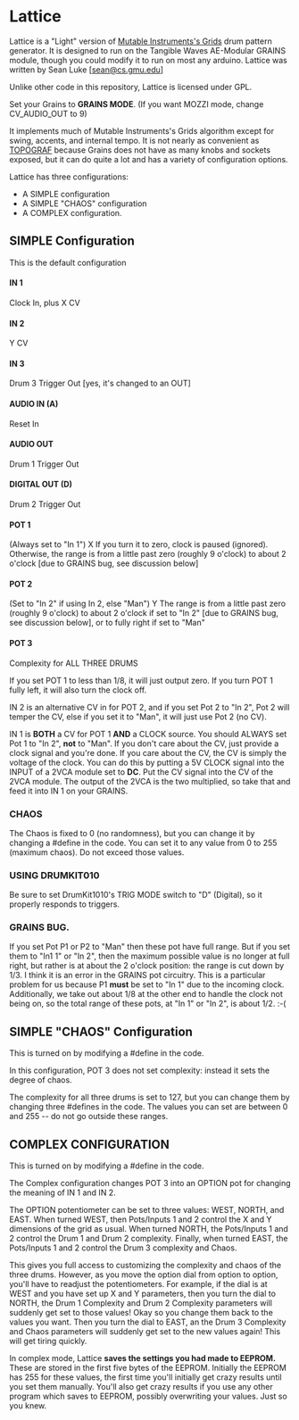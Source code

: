 # Lattice

Lattice is a "Light" version of [Mutable Instruments's Grids](https://www.google.com/search?client=firefox-b-d&q=Mutable+Instruments+Grids) drum pattern generator.  It is designed to run on the Tangible Waves AE-Modular GRAINS module, though you could modify it to run on most any arduino. Lattice was written by Sean Luke [sean@cs.gmu.edu]

Unlike other code in this repository, Lattice is licensed under GPL.

Set your Grains to **GRAINS MODE**.  (If you want MOZZI mode, change CV_AUDIO_OUT to 9)

It implements much of Mutable Instruments's Grids algorithm except for swing, accents, and internal tempo.  It is not nearly as convenient as [TOPOGRAF](https://www.tangiblewaves.com/store/p76/TOPOGRAF.html) because Grains does not have as many knobs and sockets exposed, but it can do quite a lot and has a variety of configuration options.

Lattice has three configurations:

- A SIMPLE configuration
- A SIMPLE "CHAOS" configuration
- A COMPLEX configuration.  

## SIMPLE Configuration
This is the default configuration

#### IN 1
Clock In, plus X CV
#### IN 2
Y CV
#### IN 3
Drum 3 Trigger Out    [yes, it's changed to an OUT]
#### AUDIO IN (A)
Reset In
#### AUDIO OUT
Drum 1 Trigger Out
#### DIGITAL OUT (D) 
Drum 2 Trigger Out
#### POT 1
(Always set to "In 1")
X
If you turn it to zero, clock is paused (ignored).  Otherwise, the range is from a little past zero (roughly 9 o'clock) to about 2 o'clock [due to GRAINS bug, see discussion below]
#### POT 2
(Set to "In 2" if using In 2, else "Man")
Y
The range is from a little past zero (roughly 9 o'clock) to about 2 o'clock if set to "In 2" [due to GRAINS bug, see discussion below], or to fully right if set to "Man"
#### POT 3
Complexity for ALL THREE DRUMS

If you set POT 1 to less than 1/8, it will just output zero.  If you turn POT 1 fully left, it will also turn the clock off.

IN 2 is an alternative CV in for POT 2, and if you set Pot 2 to "In 2", Pot 2 will temper the CV, else if you set it to "Man", it will just use Pot 2 (no CV).

IN 1 is **BOTH** a CV for POT 1 **AND** a CLOCK source.  You should ALWAYS set Pot 1 to "In 2", **not** to "Man".  If you don't care about the CV, just provide a clock signal and you're done.  If you care about the CV, the CV is simply the voltage of the clock.  You can do this by putting a 5V CLOCK signal into the INPUT of a 2VCA module set to **DC**.  Put the CV signal into the CV of the 2VCA module.  The output of the 2VCA is the two multiplied, so take that and feed it into IN 1 on your GRAINS.

### CHAOS

The Chaos is fixed to 0 (no randomness), but you can change it by changing a #define in the code.  You can set it to any value from 0 to 255 (maximum chaos).  Do not exceed those values.

### USING DRUMKIT010
Be sure to set DrumKit1010's TRIG MODE switch to "D" (Digital), so it properly responds to triggers.

### GRAINS BUG.  

If you set Pot P1 or P2 to "Man" then these pot have full range.  But if you set them to "In1 1" or "In 2", then the maximum possible value is no longer at full right, but rather is at about the 2 o'clock position: the range is cut down by 1/3.  I think it is an error in the GRAINS pot circuitry.  This is a particular problem for us because P1 **must** be set to "In 1" due to the incoming clock.  Additionally, we take out about 1/8 at the other end to handle the clock not being on, so the total range of these pots, at "In 1" or "In 2", is about 1/2.  :-( 




## SIMPLE "CHAOS" Configuration

This is turned on by modifying a #define in the code.

In this configuration, POT 3 does not set complexity: instead it sets the degree of chaos.

The complexity for all three drums is set to 127, but you can change them by changing three #defines in the code.  The values you can set are between 0 and 255 -- do not go outside these ranges.


## COMPLEX CONFIGURATION

This is turned on by modifying a #define in the code.

The Complex configuration changes POT 3 into an OPTION pot for changing the meaning of IN 1 and IN 2.  

The OPTION potentiometer can be set to three values: WEST, NORTH, and EAST.  When turned WEST, then Pots/Inputs 1 and 2 control the X and Y dimensions of the grid as usual.  When turned NORTH, the Pots/Inputs 1 and 2 control the Drum 1 and Drum 2 complexity.  Finally, when turned EAST, the Pots/Inputs 1 and 2 control the Drum 3 complexity and Chaos.

This gives you full access to customizing the complexity and chaos of the three drums.  However, as you move the option dial from option to option, you'll have to readjust the potentiometers.  For example, if the dial is at WEST and you have set up X and Y parameters, then you turn the dial to NORTH, the Drum 1 Complexity and Drum 2 Complexity parameters will suddenly get set to those values!  Okay so you change them back to the values you want.  Then you turn the dial to EAST, an the Drum 3 Complexity and Chaos parameters will suddenly get set to the new values again!  This will get tiring quickly.

In complex mode, Lattice **saves the settings you had made to EEPROM.**  These are stored in the first five bytes of the EEPROM.  Initially the EEPROM has 255 for these values, the first time you'll initially get crazy results until you set them manually.  You'll also get crazy results if you use any other program which saves to EEPROM, possibly overwriting your values.  Just so you knew.

